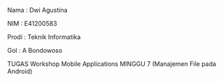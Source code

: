 Nama : Dwi Agustina

NIM : E41200583

Prodi : Teknik Informatika

Gol : A Bondowoso

TUGAS Workshop Mobile Applications MINGGU 7 (Manajemen File pada Android)
